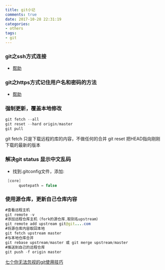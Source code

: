 ```yaml
---
title: git小记
comments: true
date: 2017-10-28 22:31:19
categories:
- others
tags:
- git
---
```


### git之ssh方式连接

- [帮助](http://git.oschina.net/oschina/git-osc/wikis/%E5%B8%AE%E5%8A%A9)

### git之https方式记住用户名和密码的方法

- [帮助](http://git.oschina.net/oschina/git-osc/issues/2586)

### 强制更新，覆盖本地修改

```.java
git fetch --all
git reset --hard origin/master
git pull
```

git fetch 只是下载远程的库的内容，不做任何的合并 git reset 把HEAD指向刚刚下载的最新的版本

### 解决git status 显示中文乱码

- 找到.gitconfig文件，添加:

```.java  
 [core]
	  quotepath = false
```

### 使用源仓库，更新自己仓库内容

```.java
#查看远程主机
git remote -v
#添加远程仓库主机（fork的源仓库,取别名upstream）
git remote add upstream git@git....com
#将源仓库内容取回本地
git fetch upstream master
#与本地仓库合并
git rebase upstream/master 或 git merge upstream/master
#推送到自己的远程仓库
git push -f origin master
```

[七个你无法忽视的git使用技巧](http://www.oschina.net/news/68437/seven-git-hacks-you-just-cannot-ignore)